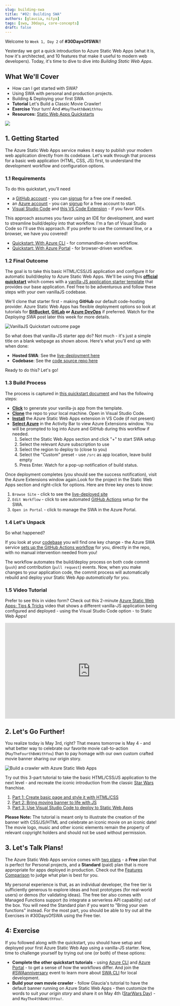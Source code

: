 ```yaml
---
slug: building-swa
title: "#02: Building SWA"
authors: [glaucia, nitya]
tags: [swa, 30days, core-concepts]
draft: false
---
```


Welcome to `Week 1, Day 2` of **#30DaysOfSWA**!! 

Yesterday we got a quick introduction to Azure Static Web Apps (what it is, how it's architected, and 10 features that make it useful to modern web developers). Today, it's time to dive to dive into _Building Static Web Apps_.


## What We'll Cover
 * How can I get started with SWA?
 * Using SWA with personal and production projects.
 * Building & Deploying your first SWA
 * **Tutorial** Let's Build a Classic Movie Crawler!
 * **Exercise** Your turn! And `#MayThe4thBeWithYou`
 * **Resources:** [Static Web Apps Quickstarts](https://docs.microsoft.com/en-us/azure/static-web-apps/getting-started?tabs=vanilla-javascript)

![](../static/img/series/02-banner.png)

## 1. Getting Started 

The Azure Static Web Apps service makes it easy to publish your modern web application directly from its codebase. Let's walk through that process for a basic web application (HTML, CSS, JS) first, to understand the development workflow and configuration options.

### 1.1 Requirements

To do this quickstart, you'll need 
 * a [GitHub account](https://github.com/) - you can [signup](https://github.com/signup) for a free one if needed.
 * an [Azure account](https://portal.azure.com) - you can [signup](https://azure.microsoft.com/en-us/free/) for a free account to start.
 * [Visual Studio Code](https://code.visualstudio.com/) and [this VS Code Extension](https://marketplace.visualstudio.com/items?itemName=ms-azuretools.vscode-azurestaticwebapps) - if you favor IDEs.

This approach assumes you favor using an IDE for development, and want to streamline build/deploy into that workflow. I'm a fan of Visual Studio Code so I'll use this approach. If you prefer to use the command line, or a browser, we have you covered! 
 * [Quickstart: With Azure CLI](https://docs.microsoft.com/en-us/azure/static-web-apps/get-started-cli?tabs=vanilla-javascript) - for commandline-driven workflow.
 * [Quickstart: With Azure Portal](https://docs.microsoft.com/en-us/azure/static-web-apps/get-started-portal?tabs=vanilla-javascript&pivots=github) - for browser-driven workflow.

### 1.2 Final Outcome

The goal is to take this basic HTML/CSS/JS application and configure it for automatic build/deploy to Azure Static Web Apps. We'll be using this **[official quickstart](https://docs.microsoft.com/en-us/azure/static-web-apps/getting-started?tabs=vanilla-javascript)** which comes with a  [vanilla-JS application starter template](https://github.com/staticwebdev/vanilla-basic/generate) that provides our base application. Feel free to be adventurous and follow these steps with your own vanillaJS codebase.

We'll clone that starter first - making **GitHub** our default code-hosting provider. Azure Static Web Apps has flexible deployment options so look at tutorials for **[BitBucket](https://github.com/staticwebdev/vanilla-basic/generate), [GitLab](https://docs.microsoft.com/en-us/azure/static-web-apps/gitlab?tabs=vanilla-javascript) or [Azure DevOps](https://docs.microsoft.com/en-us/azure/static-web-apps/get-started-portal?tabs=vanilla-javascript)** if preferred. Watch for the _Deploying SWA_ post later this week for more details.

![VanillaJS Quickstart outcome page](../static/img/series/02-vanillajs-start.png)

So what does that vanilla-JS starter app do? Not much - it's just a simple title on a blank webpage as shown above. Here's what you'll end up with when done:

 - **Hosted SWA**: See the [live-deployment here](https://witty-desert-019fd800f.1.azurestaticapps.net/) 
 - **Codebase**: See the [code source repo here](https://github.com/fearlessly-dev/my-first-swa)


Ready to do this? Let's go!

### 1.3 Build Process

The process is captured in [this quickstart document](https://docs.microsoft.com/en-us/azure/static-web-apps/getting-started?tabs=vanilla-javascript) and has the following steps:
 
 * [**Click**](https://github.com/login?return_to=/staticwebdev/vanilla-basic/generate) to generate your vanilla-js app from the template.
 * [**Clone**](https://docs.microsoft.com/en-us/azure/static-web-apps/getting-started?tabs=vanilla-javascript#clone-the-repository) the repo to your local machine. Open in Visual Studio Code.
 * [**Install**](https://docs.microsoft.com/en-us/azure/static-web-apps/getting-started?tabs=vanilla-javascript#install-azure-static-web-apps-extension) the Azure Static Web Apps extension in VS Code (if not present)
 * [**Select Azure**](https://docs.microsoft.com/en-us/azure/static-web-apps/getting-started?tabs=vanilla-javascript#create-a-static-web-app) in the Activity Bar to view Azure Extensions window. You will be prompted to log into Azure and GitHub during this workflow if needed.
    1. Select the Static Web Apps section and click "+" to start SWA setup
    2. Select the relevant Azure subscription to use
    3. Select the region to deploy to (close to you)
    4. Select the "Custom" preset - use `/src` as app location, leave build empty
    5. Press Enter. Watch for a pop-up notification of build status.
 
Once deployment completes (you should see the success notification), visit the Azure Extensions window again.Look for the project in the Static Web Apps section and right-click for options. Here are three key ones to know:
 1. `Browse Site` - click to see the [live-deployed site](https://witty-desert-019fd800f.1.azurestaticapps.net/)
 2. `Edit Workflow` - click to see automated [GitHub Actions](https://github.com/fearlessly-dev/my-first-swa/blob/main/.github/workflows/azure-static-web-apps-witty-desert-019fd800f.yml) setup for the SWA.
 3. `Open in Portal` - click to manage the SWA in the Azure Portal.

### 1.4 Let's Unpack

So what happened? 

If you look at your [codebase](https://github.com/fearlessly-dev/my-first-swa) you will find one key change - the Azure SWA service [sets up the GitHub Actions workflow](https://github.com/fearlessly-dev/my-first-swa/commit/1441e25149f1573a7010682e0a431263fbd89cb6) for you, directly in the repo, with no manual intervention needed from you!

The workflow automates the build/deploy process on both code commit (`push`) and contribution (`pull request`) events. Now, when you make changes to your application code, the commit process will automatically rebuild and deploy your Static Web App _automatically_ for you.

### 1.5 Video Tutorial

Prefer to see this in video form? Check out this 2-minute [Azure Static Web Apps: Tips & Tricks](https://docs.microsoft.com/en-us/shows/azure-tips-and-tricks-static-web-apps/) video that shows a different vanilla-JS application being configured and deployed - using the Visual Studio Code option - to Static Web Apps!

<iframe width="560" height="315" frameborder="0" src="https://aka.ms/docs/player?show=azure-tips-and-tricks-static-web-apps&ep=how-to-deploy-your-first-azure-static-web-apps-3-of-16--azure-tips-and-tricks-static-web-apps"></iframe>

## 2. Let's Go Further!

You realize today is May 3rd, right? That means tomorrow is May 4 - and what better way to celebrate our favorite movie call-to-action (`MayTheFourthBeWithYou`) than to pay homage with our own custom crafted movie banner sharing our origin story.

![Build a crawler with Azure Static Web Apps](../static/img/series/02-banner-glaucia.png)

Try out this 3-part tutorial to take the basic HTML/CSS/JS application to the next level - and recreate the iconic introduction from the classic [Star Wars](https://en.wikipedia.org/wiki/Star_Wars) franchise. 

 1. [Part 1: Create basic page and style it with HTML/CSS](https://dev.to/azure/building-star-wars-crawler-with-azure-static-web-apps-part-1-3o39) 
 2. [Part 2: Bring moving banner to life with JS](https://dev.to/azure/building-star-wars-crawler-with-azure-static-web-apps-part-2-3hc0)
 3. [Part 3: Use Visual Studio Code to deploy to Static Web Apps](https://dev.to/azure/building-star-wars-crawler-with-azure-static-web-apps-part-3-41ip)


**Please Note:** The tutorial is meant only to illustrate the creation of the banner with CSS/JS/HTML and celebrate an iconic movie on an iconic date! The movie logo, music and other iconic elements remain the property of relevant copyright holders and should not be used without permission. 

## 3. Let's Talk Plans!

The Azure Static Web Apps service comes with [two plans](https://docs.microsoft.com/en-us/azure/static-web-apps/plans) - a **Free** plan that is perfect for Personal projects, and a **Standard** (paid) plan that is more appropriate for apps deployed in production. Check out the [Features Comparison](https://docs.microsoft.com/en-us/azure/static-web-apps/plans#features) to judge what plan is best for you.

My personal experience is that, as an individual developer, the free tier is sufficiently generous to explore ideas and host prototypes (for real-world users) or demos (for validating ideas). The free tier also comes with Managed Functions support (to integrate a serverless API capability) out of the box. You will need the Standard plan if you want to "Bring your own functions" instead. For the most part, you should be able to try out all the Exercises in #30DaysOfSWA using the Free tier.


## 4: Exercise

If you followed along with the quickstart, you should have setup and deployed your first Azure Static Web App using a vanilla-JS starter. Now, time to challenge yourself by trying out one (or both) of these options:

 * **Complete the other quickstart tutorials** - using [Azure CLI](https://docs.microsoft.com/en-us/azure/static-web-apps/get-started-cli?tabs=vanilla-javascript) and [Azure Portal](https://docs.microsoft.com/en-us/azure/static-web-apps/getting-started?tabs=vanilla-javascript) - to get a sense of how the workflows differ. And join the [#SWAanniversary](2021-04-30.md) event to learn more about [SWA CLI](https://docs.microsoft.com/en-us/azure/static-web-apps/local-development) for local development.
 * **Build your own movie crawler** - follow Glaucia's tutorial to have the default banner running on Azure Static Web Apps - then customize the words to suit _your origin story_ and share it on May 4th ([StarWars Day](https://www.starwars.com/star-wars-day)) - and `MayThe4thBeWithYou!`.
